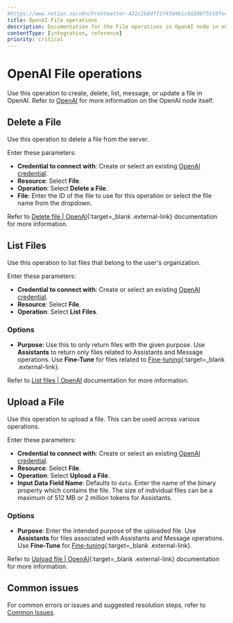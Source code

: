 ```yaml
---
#https://www.notion.so/n8n/Frontmatter-432c2b8dff1f43d4b1c8d20075510fe4
title: OpenAI File operations 
description: Documentation for the File operations in OpenAI node in n8n, a workflow automation platform. Includes details of operations and configuration, and links to examples and credentials information.
contentType: [integration, reference]
priority: critical
---
```


# OpenAI File operations

Use this operation to create, delete, list, message, or update a file in OpenAI. Refer to [OpenAI](/integrations/builtin/app-nodes/n8n-nodes-base.openai/) for more information on the OpenAI node itself.

## Delete a File

Use this operation to delete a file from the server.

Enter these parameters:

- **Credential to connect with**: Create or select an existing [OpenAI credential](/integrations/builtin/credentials/openai/).
- **Resource**: Select **File**.
- **Operation**: Select **Delete a File**.
- **File**: Enter the ID of the file to use for this operation or select the file name from the dropdown.

Refer to [Delete file | OpenAI](https://platform.openai.com/docs/api-reference/files/delete){:target=_blank .external-link} documentation for more information.

## List Files

Use this operation to list files that belong to the user's organization. 

Enter these parameters:

- **Credential to connect with**: Create or select an existing [OpenAI credential](/integrations/builtin/credentials/openai/).
- **Resource**: Select **File**.
- **Operation**: Select **List Files**.

### Options

- **Purpose**: Use this to only return files with the given purpose. Use **Assistants** to return only files related to Assistants and Message operations. Use **Fine-Tune** for files related to [Fine-tuning](https://platform.openai.com/docs/api-reference/fine-tuning){:target=_blank .external-link}.

Refer to [List files | OpenAI](https://platform.openai.com/docs/api-reference/files/list) documentation for more information.

## Upload a File

Use this operation to upload a file. This can be used across various operations. 

Enter these parameters:

- **Credential to connect with**: Create or select an existing [OpenAI credential](/integrations/builtin/credentials/openai/).
- **Resource**: Select **File**.
- **Operation**: Select **Upload a File**.
- **Input Data Field Name**: Defaults to `data`. Enter the name of the binary property which contains the file. The size of individual files can be a maximum of 512 MB or 2 million tokens for Assistants.

### Options

- **Purpose**: Enter the intended purpose of the uploaded file. Use **Assistants** for files associated with Assistants and Message operations. Use **Fine-Tune** for [Fine-tuning](https://platform.openai.com/docs/api-reference/fine-tuning){:target=_blank .external-link}.

Refer to [Upload file | OpenAI](https://platform.openai.com/docs/api-reference/files/create){:target=_blank .external-link} documentation for more information.

## Common issues

For common errors or issues and suggested resolution steps, refer to [Common Issues](/integrations/builtin/app-nodes/n8n-nodes-langchain.openai/common-issues/).
